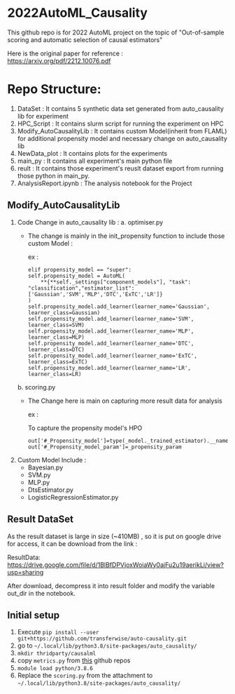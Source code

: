# 2022AutoML_Causality

This github repo is for 2022 AutoML project on the topic of "Out-of-sample scoring and automatic selection of causal estimators"

Here is the original paper for reference : https://arxiv.org/pdf/2212.10076.pdf

# Repo Structure:

1. DataSet : It contains 5 synthetic data set generated from auto_causality lib for experiment
2. HPC_Script : It contains slurm script for running the experiment on HPC
3. Modify_AutoCausalityLib : It contains custom Model(inherit from FLAML) for additional propensity model and necessary change on auto_causality lib
4. NewData_plot : It contains plots for the experiments
5. main_py : It contains all experiment's main python file
6. reult : It contains those experiment's reuslt dataset export from running those python in main_py.
7. AnalysisReport.ipynb : The analysis notebook for the Project


## Modify_AutoCausalityLib
1. Code Change in auto_causality lib :
   a. optimiser.py
      - The change is mainly in the init_propensity function to include those custom Model :
      
        ex : 
        
            elif propensity_model == "super":
            self.propensity_model = AutoML(
                **{**self._settings["component_models"], "task": "classification","estimator_list":['Gaussian','SVM','MLP','DTC','ExTC','LR']}
            )
            self.propensity_model.add_learner(learner_name='Gaussian', learner_class=Gaussian)
            self.propensity_model.add_learner(learner_name='SVM', learner_class=SVM)
            self.propensity_model.add_learner(learner_name='MLP', learner_class=MLP)
            self.propensity_model.add_learner(learner_name='DTC', learner_class=DTC)
            self.propensity_model.add_learner(learner_name='ExTC', learner_class=ExTC)
            self.propensity_model.add_learner(learner_name='LR', learner_class=LR)
            
   b. scoring.py
      - The Change here is main on capturing more result data for analysis 
      
        ex :
        
        To capture the propensity model's HPO  
        
            out['#_Propensity_model']=type(_model._trained_estimator).__name__
            out['#_Propensity_model_param']=_propensity_param
            
            
2. Custom Model Include : 
    - Bayesian.py
    - SVM.py
    - MLP.py
    - DtsEstimator.py
    - LogisticRegressionEstimator.py
    
## Result DataSet 
As the result dataset is large in size (~410MB) , so it is put on google drive for access, it can be download from the link :

ResultData: https://drive.google.com/file/d/1BlBfDPVjoxWoiaWy0ajFu2u19aerikLi/view?usp=sharing

After download, decompress it into result folder and modify the variable out_dir in the notebook.

## Initial setup

1. Execute `pip install --user git+https://github.com/transferwise/auto-causality.git`
2. go to `~/.local/lib/python3.8/site-packages/auto_causality/`
3. `mkdir thridparty/causalml`
4. copy `metrics.py` from [this](https://github.com/transferwise/auto-causality/tree/main/auto_causality/thirdparty/causalml) github repos
5. `module load python/3.8.6`
6. Replace the `scoring.py` from the attachment to `~/.local/lib/python3.8/site-packages/auto_causality/`
